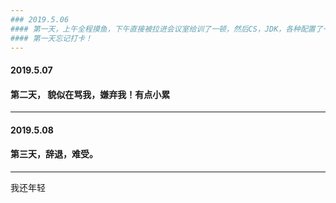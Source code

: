 ```yaml
---
### 2019.5.06
#### 第一天，上午全程摸鱼，下午直接被拉进会议室给训了一顿，然后CS，JDK，各种配置了一下午，第一天没完成需求！晚上到点又不敢下班，呆到7.30扛不住饿，走了，明天早点来吧。
#### 第一天忘记打卡！
---
```

#### 2019.5.07
#### 第二天， 貌似在骂我，嫌弃我！有点小累
---
#### 2019.5.08
#### 第三天，辞退，难受。
---
我还年轻
